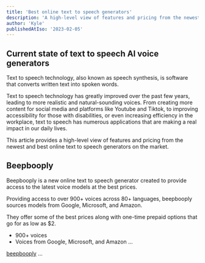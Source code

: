 ```yaml
---
title: 'Best online text to speech generators'
description: 'A high-level view of features and pricing from the newest and best online text to speech generators on the market'
author: 'Kyle'
publishedAtIso: '2023-02-05'
---
```


<script>
...
</script>

## Current state of text to speech AI voice generators

Text to speech technology, also known as speech synthesis, is software that converts written text into spoken words.

Text to speech technology has greatly improved over the past few years, leading to more realistic and natural-sounding voices. From creating more content for social media and platforms like Youtube and Tiktok, to improving accessibility for those with disabilities, or even increasing efficiency in the workplace, text to speech has numerous applications that are making a real impact in our daily lives.

This article provides a high-level view of features and pricing from the newest and best online text to speech generators on the market.

<div id="beepbooply"></div>

## Beepbooply

Beepbooply is a new online text to speech generator created to provide access to the latest voice models at the best prices.

Providing access to over 900+ voices across 80+ languages, beepbooply sources models from Google, Microsoft, and Amazon.

They offer some of the best prices along with one-time prepaid options that go for as low as $2.

- 900+ voices
- Voices from Google, Microsoft, and Amazon
  ...

<a href="https://beepbooply.com" target="_blank" rel="noopener noreferrer">beepbooply</a>
...
